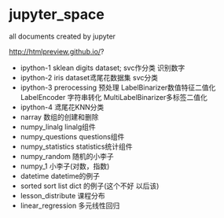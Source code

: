 # jupyter_space
all documents created by jupyter


http://htmlpreview.github.io/?
+ ipython-1 sklean digits dataset; svc作分类 识别数字
+ ipython-2 iris dataset鸢尾花数据集 svc分类
+ ipython-3 prerocessing 预处理 LabelBinarizer数值特征二值化 LabelEncoder 字符串转化 MultiLabelBinarizer多标签二值化
+ ipython-4 鸢尾花KNN分类
+ narray       数组的创建和删除
+ numpy_linalg     linalg组件
+ numpy_questions   questions组件
+ numpy_statistics    statistics统计组件
+ numpy_random      随机的小李子
+ numpy_1          小李子(对数，指数)
+ datetime         datetime的例子
+ sorted            sort list dict 的例子(这个不好 以后该)
+ lesson_distribute     课程分布
+ linear_regression    多元线性回归
